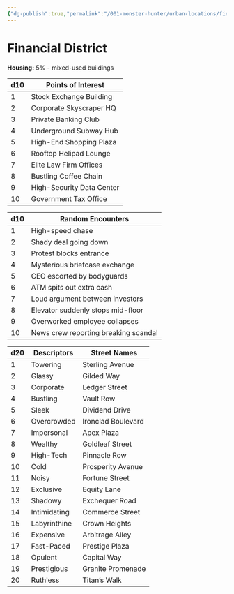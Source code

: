 ```yaml
---
{"dg-publish":true,"permalink":"/001-monster-hunter/urban-locations/financial/"}
---
```


# Financial District

**Housing:** 5% - mixed-used buildings

| d10 | Points of Interest        |
| --- | ------------------------- |
| 1   | Stock Exchange Building   |
| 2   | Corporate Skyscraper HQ   |
| 3   | Private Banking Club      |
| 4   | Underground Subway Hub    |
| 5   | High-End Shopping Plaza   |
| 6   | Rooftop Helipad Lounge    |
| 7   | Elite Law Firm Offices    |
| 8   | Bustling Coffee Chain     |
| 9   | High-Security Data Center |
| 10  | Government Tax Office     |

|d10|Random Encounters|
|---|---|
|1|High-speed chase|
|2|Shady deal going down|
|3|Protest blocks entrance|
|4|Mysterious briefcase exchange|
|5|CEO escorted by bodyguards|
|6|ATM spits out extra cash|
|7|Loud argument between investors|
|8|Elevator suddenly stops mid-floor|
|9|Overworked employee collapses|
|10|News crew reporting breaking scandal|

| d20 | Descriptors  | Street Names       |
| --- | ------------ | ------------------ |
| 1   | Towering     | Sterling Avenue    |
| 2   | Glassy       | Gilded Way         |
| 3   | Corporate    | Ledger Street      |
| 4   | Bustling     | Vault Row          |
| 5   | Sleek        | Dividend Drive     |
| 6   | Overcrowded  | Ironclad Boulevard |
| 7   | Impersonal   | Apex Plaza         |
| 8   | Wealthy      | Goldleaf Street    |
| 9   | High-Tech    | Pinnacle Row       |
| 10  | Cold         | Prosperity Avenue  |
| 11  | Noisy        | Fortune Street     |
| 12  | Exclusive    | Equity Lane        |
| 13  | Shadowy      | Exchequer Road     |
| 14  | Intimidating | Commerce Street    |
| 15  | Labyrinthine | Crown Heights      |
| 16  | Expensive    | Arbitrage Alley    |
| 17  | Fast-Paced   | Prestige Plaza     |
| 18  | Opulent      | Capital Way        |
| 19  | Prestigious  | Granite Promenade  |
| 20  | Ruthless     | Titan’s Walk       |

